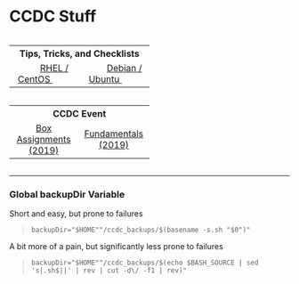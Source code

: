 # CCDC Stuff

<table style="width:50%; display: inline-block">
	<th colspan="2" align="center">
		Tips, Tricks, and Checklists
	</th>
	<tr>
		<td align="center">
			<img src="https://www.redhat.com/favicon.ico" hspace="10" height="12" width="12"></img>
			<a href="https://docs.google.com/document/d/1YkQXj60AR4s7KLYcbZ8ur4Sd8Hkp31v4vk6iN-ACICE" target="_blank">
			RHEL / CentOS
			</a>
			<img src="https://www.centos.org/favicon.ico" hspace="10" height="12" width="12"></img>
		</td>
		<td align="center">
			<img src="https://www.debian.org/favicon.ico" hspace="10" height=12 width=12></img>
			<a href="https://docs.google.com/document/d/1NCHm0c6p9uX0tFr1_uNoTgpCEvhJta3HaEGocwuElaY">
			Debian / Ubuntu
			</a>
			<img src="https://assets.ubuntu.com/v1/cb22ba5d-favicon-16x16.png" hspace="10" height=12 width=12></img>
		</td>
	</tr>
</table>
<table style="width:50%; display: inline-block">
	<th colspan="2" align="center">
		CCDC Event
	</th>
	<tr>
		<td align="center">
			<a href="https://docs.google.com/spreadsheets/d/1qehcr-z5UUX4_o3SxmbtM5GyRGJjXqPVMIITtHcLucs">
			Box Assignments (2019)
			</a>
		</td>
		<td align="center">
			<a href="https://docs.google.com/document/d/11sx-cXRJJezIBISARB1U_ArjBxWZ4e9UZl6FHYWTmLE/edit?usp=sharing">
			Fundamentals (2019)
			</a>
		</td>
	</tr>
	
</table>

---

### Global backupDir Variable
Short and easy, but prone to failures

> `backupDir="$HOME""/ccdc_backups/$(basename -s.sh "$0")"`

A bit more of a pain, but significantly less prone to failures

> `backupDir="$HOME""/ccdc_backups/$(echo $BASH_SOURCE | sed 's|.sh$||' | rev | cut -d\/ -f1 | rev)"`
